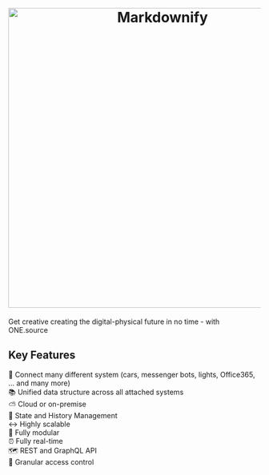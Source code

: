 <h1 align="center">
  <br>
  <a href="https://1src.tech"><img src="https://github.com/janhaa/one/blob/main/2_Logo%20Design%20Handout.png?raw=true" alt="Markdownify" width="600"></a>
</h1>

Get creative creating the digital-physical future in no time - with ONE.source

## Key Features

:bricks: Connect many different system (cars, messenger bots, lights, Office365, ... and many more)  
:books:  Unified data structure across all attached systems  
:partly_sunny: Cloud or on-premise  
:bookmark_tabs: State and History Management  
:left_right_arrow: Highly scalable  
:electric_plug: Fully modular  
:alarm_clock: Fully real-time  
:world_map:  REST and GraphQL API  
:door: Granular access control  

